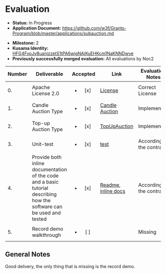 # Evaluation

- **Status:** In Progress 
- **Application Document:**  https://github.com/w3f/Grants-Program/blob/master/applications/subauction.md
* **Milestone:** 2
* **Kusama Identity:** [HFG4FvoJv8uanizzetS1tPA6wigNAiKuEHKcm1NaKNNDwve](https://polkascan.io/pre/kusama/account/HFG4FvoJv8uanizzetS1tPA6wigNAiKuEHKcm1NaKNNDwve)
* **Previously successfully merged evaluation:** All evaluations by Noc2

| Number | Deliverable | Accepted | Link | Evaluation Notes |
| ------ | ----------- | :------: | ---- |----------------- |
| 0. | Apache License 2.0 | <ul><li>[x] </li></ul> | [License](https://github.com/galacticcouncil/Basilisk-node/blob/feat/auctions/LICENSE) | Correct License |
| 1. | Candle Auction Type | <ul><li>[x] </li></ul> | [Candle Auction](https://github.com/galacticcouncil/Basilisk-node/blob/54cd045ed2c6848039ed02dff0dc2051ebdd4063/pallets/auctions/src/lib.rs#L1146) | Implemented |
| 2. | Top-up Auction Type | <ul><li>[x] </li></ul> | [TopUpAuction](https://github.com/galacticcouncil/Basilisk-node/blob/54cd045ed2c6848039ed02dff0dc2051ebdd4063/pallets/auctions/src/lib.rs#L1004) | Implemented |
| 3. | Unit-test | <ul><li>[x] </li></ul> | [test](https://github.com/galacticcouncil/Basilisk-node/blob/feat/auctions/pallets/auctions/src/tests.rs) | According to the contract |
| 4. | Provide both inline documentation of the code and a basic tutorial describing how the software can be used and tested | <ul><li>[x] </li></ul> | [Readme](https://github.com/galacticcouncil/Basilisk-node/blob/feat/auctions/README.md), [inline docs](https://github.com/galacticcouncil/Basilisk-node/blob/175850c7edb3cc561351e9f68255c89cadf09634/pallets/auctions/src/lib.rs#L21) | According to the contract |
| 5. | Record demo walkthrough | <ul><li>[ ] </li></ul> | [ ]() | Missing |

## General Notes

Good delivery, the only thing that is missing is the record demo. 
